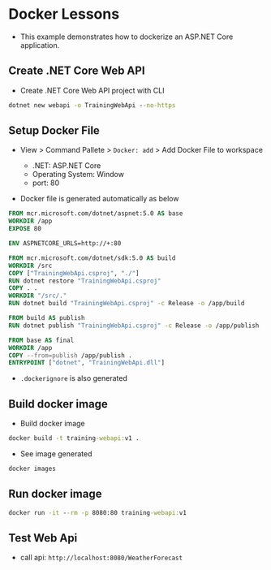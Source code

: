 # Docker Lessons

- This example demonstrates how to dockerize an ASP.NET Core application.

## Create .NET Core Web API

- Create .NET Core Web API project with CLI

```bat
dotnet new webapi -o TrainingWebApi --no-https
```

## Setup Docker File

- View > Command Pallete > `Docker: add` > Add Docker File to workspace
    - .NET: ASP.NET Core
    - Operating System: Window
    - port: 80

- Docker file is generated automatically as below

```dockerfile
FROM mcr.microsoft.com/dotnet/aspnet:5.0 AS base
WORKDIR /app
EXPOSE 80

ENV ASPNETCORE_URLS=http://+:80

FROM mcr.microsoft.com/dotnet/sdk:5.0 AS build
WORKDIR /src
COPY ["TrainingWebApi.csproj", "./"]
RUN dotnet restore "TrainingWebApi.csproj"
COPY . .
WORKDIR "/src/."
RUN dotnet build "TrainingWebApi.csproj" -c Release -o /app/build

FROM build AS publish
RUN dotnet publish "TrainingWebApi.csproj" -c Release -o /app/publish

FROM base AS final
WORKDIR /app
COPY --from=publish /app/publish .
ENTRYPOINT ["dotnet", "TrainingWebApi.dll"]
```

- `.dockerignore` is also generated

## Build docker image

- Build docker image

```bat
docker build -t training-webapi:v1 .
```

- See image generated

```bat
docker images
```

## Run docker image

```bat
docker run -it --rm -p 8080:80 training-webapi:v1
``` 

## Test Web Api

- call api: `http://localhost:8080/WeatherForecast`